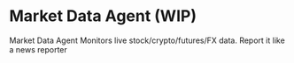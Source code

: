 # Market Data Agent (WIP)

Market Data Agent
Monitors live stock/crypto/futures/FX data.
Report it like a news reporter
